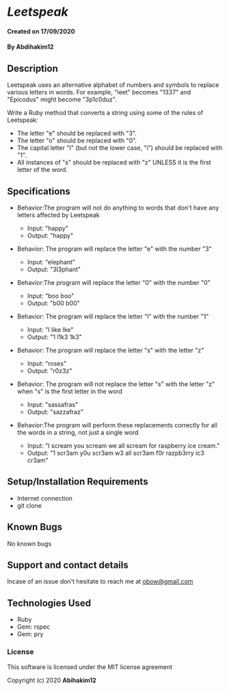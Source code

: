 # _Leetspeak_

#### Created on  17/09/2020

#### By **Abdihakim12**

## Description
Leetspeak uses an alternative alphabet of numbers and symbols to replace various letters in words. For example, "leet" becomes "1337" and "Epicodus" might become "3p1c0duz".

Write a Ruby method that converts a string using some of the rules of Leetspeak:

* The letter "e" should be replaced with "3".
* The letter "o" should be replaced with "0".
* The capital letter "I" (but not the lower case, "i") should be replaced with "1".
* All instances of "s" should be replaced with "z" UNLESS it is the first letter of the word.
## Specifications
* Behavior:The program will not do anything to words that don't have any letters affected by Leetspeak                                                                     
    * Input: "happy"    
    * Output: "happy"
* Behavior: The program will replace the letter "e" with the number "3"
    * Input: "elephant"    
    * Output: "3l3phant"
 
* Behavior:The program will replace the letter "0" with the number "0"
    * Input: "boo boo"
    * Output: "b00 b00"
* Behavior: The program will replace the letter "I" with the number "1"
   * Input: "I like Ike"
   * Output: "1 l1k3 1k3"
* Behavior: The program will replace the letter "s" with the letter "z"
   * Input: "roses"
   * Output: "r0z3z"
* Behavior: The program will not replace the letter "s" with the letter "z" when "s" is the first letter in the word
   * Input: "sassafras"
   * Output: "sazzafraz"
* Behavior:The program will perform these replacements correctly for all the words in a string, not just a single word
   * Input: "I scream you scream we all scream for raspberry ice cream."
   * Output: "1 scr3am y0u scr3am w3 all scr3am f0r razpb3rry ic3 cr3am"

## Setup/Installation Requirements

* Internet connection
* git clone

## Known Bugs
No known bugs
## Support and contact details

Incase of an issue don't hesitate to reach me at obow@gmail.com

## Technologies Used
* Ruby
* Gem: rspec
* Gem: pry
### License

This software is licensed under the MIT license agreement

Copyright (c) 2020 **Abihakim12**